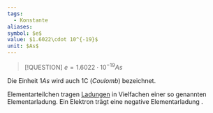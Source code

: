 ```yaml
---
tags:
  - Konstante
aliases: 
symbol: $e$
value: $1.6022\cdot 10^{-19}$
unit: $As$
---
```


> [!QUESTION] $e = 1.6022\cdot 10^{-19} As$

Die Einheit $1As$ wird auch $1 \mathrm{C}$ (*Coulomb*) bezeichnet.

Elementarteilchen tragen [Ladungen](../../Elektrotechnik/Statisches%20E-Feld.md) in Vielfachen einer so genannten Elementarladung. Ein Elektron trägt eine negative Elementarladung .